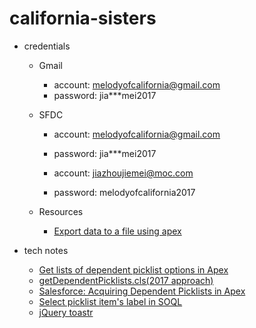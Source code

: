 # california-sisters

* credentials

  * Gmail
    * account: melodyofcalifornia@gmail.com
    * password: jia***mei2017

  * SFDC
    * account: melodyofcalifornia@gmail.com
    * password: jia***mei2017

    * account: jiazhoujiemei@moc.com
    * password: melodyofcalifornia2017

  * Resources
    * [Export data to a file using apex](https://salesforce.stackexchange.com/questions/44127/export-data-to-a-file-using-apex)

* tech notes
  * [Get lists of dependent picklist options in Apex](https://salesforce.stackexchange.com/questions/4462/get-lists-of-dependent-picklist-options-in-apex)
  * [getDependentPicklists.cls(2017 approach)](https://gist.github.com/boxfoot/4166342)
  * [Salesforce: Acquiring Dependent Picklists in Apex](http://titancronus.com/blog/2014/05/01/salesforce-acquiring-dependent-picklists-in-apex/)
  * [Select picklist item's label in SOQL](https://salesforce.stackexchange.com/questions/4482/selected-picklist-item-label)
  * [jQuery toastr](https://github.com/CodeSeven/toastr)
